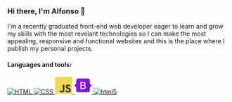 ### Hi there, I'm  Alfonso 👋
I'm a recently graduated front-end web developer eager to learn and grow my skills with the most revelant technologies so I can make the most appealing, responsive and functional websites and this is the place where I publish my personal projects. 

#### Languages and tools:
<p align="left"> 
  <a href="#" target="_blank">
  <img src="https://www.vectorlogo.zone/logos/w3_html5/w3_html5-icon.svg" alt="HTML" width="40" height="40"/> 
  <img src="https://www.vectorlogo.zone/logos/w3_css/w3_css-icon.svg" alt="CSS" width="40" height="40"/>
  <img src="https://raw.githubusercontent.com/devicons/devicon/1119b9f84c0290e0f0b38982099a2bd027a48bf1/icons/javascript/javascript-original.svg" alt="JavaScript" width="40"     height="40"/>
  <img src="https://raw.githubusercontent.com/devicons/devicon/1119b9f84c0290e0f0b38982099a2bd027a48bf1/icons/bootstrap/bootstrap-original.svg" alt="Bootstrap" width="40"       height="40"/>
  <img src="https://adaptivedge.com/wp-content/uploads/2018/10/SQL-Server-Logo.jpg" alt="html5" width="40" height="40"/>
</p>
<!--
**AlfonsoConejo/AlfonsoConejo** is a ✨ _special_ ✨ repository because its `README.md` (this file) appears on your GitHub profile.

Here are some ideas to get you started:![imagen](https://user-images.githubusercontent.com/49042515/217727029-5f781a89-8715-47d0-b1c9-adbedaf33bd3.png)


- 🔭 I’m currently working on ...
- 🌱 I’m currently learning ...
- 👯 I’m looking to collaborate on ...
- 🤔 I’m looking for help with ...
- 💬 Ask me about ...
- 📫 How to reach me: ...
- 😄 Pronouns: ...
- ⚡ Fun fact: ...
-->
